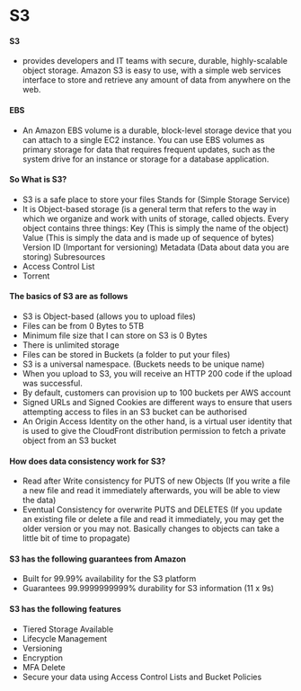 # S3 

#### S3 
- provides developers and IT teams with secure, durable, highly-scalable object storage. Amazon S3 is easy to use, with a simple web services interface to store and retrieve any amount of data from anywhere on the web.

#### EBS
- An Amazon EBS volume is a durable, block-level storage device that you can attach to a single EC2 instance. You can use EBS volumes as primary storage for data that requires frequent updates, such as the system drive for an instance or storage for a database application.

#### So What is S3?

- S3 is a safe place to store your files
Stands for (Simple Storage Service)
- It is Object-based storage (is a general term that refers to the way in which we organize and work with units of storage, called objects. Every object contains three things:
Key (This is simply the name of the object)
Value (This is simply the data and is made up of sequence of bytes)
Version ID (Important for versioning)
Metadata (Data about data you are storing)
Subresources
- Access Control List
- Torrent

#### The basics of S3 are as follows

- S3 is Object-based (allows you to upload files)
- Files can be from 0 Bytes to 5TB
- Minimum file size that I can store on S3 is 0 Bytes 
- There is unlimited storage
- Files can be stored in Buckets (a folder to put your files)
- S3 is a universal namespace. (Buckets needs to be unique name)
- When you upload to S3, you will receive an HTTP 200 code if the upload was successful. 
- By default, customers can provision up to 100 buckets per AWS account
- Signed URLs and Signed Cookies are different ways to ensure that users attempting access to files in an S3 bucket can be authorised
- An Origin Access Identity on the other hand, is a virtual user identity that is used to give the CloudFront distribution permission to fetch a private object from an S3 bucket

#### How does data consistency work for S3?

- Read after Write consistency for PUTS of new Objects (If you write a file a new file and read it immediately afterwards, you will be able to view the data) 
- Eventual Consistency for overwrite PUTS and DELETES (If you update an existing file or delete a file and read it immediately, you may get the older version or you may not. Basically changes to objects can  take a little bit of time to propagate)


#### S3 has the following guarantees from Amazon


- Built for 99.99% availability for the S3 platform
- Guarantees 99.9999999999% durability for S3 information (11 x 9s)

#### S3 has the following features

- Tiered Storage Available
- Lifecycle Management
- Versioning
- Encryption
- MFA Delete
- Secure your data using Access Control Lists and Bucket Policies



